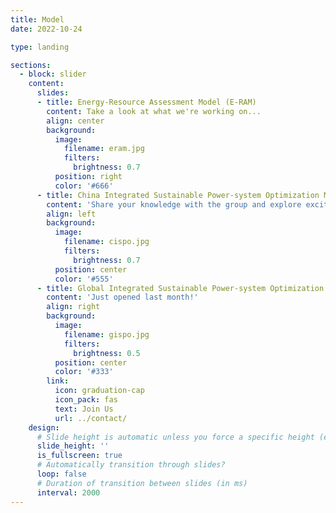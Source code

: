 ```yaml
---
title: Model
date: 2022-10-24

type: landing

sections:
  - block: slider
    content:
      slides:
      - title: Energy-Resource Assessment Model (E-RAM)
        content: Take a look at what we're working on...
        align: center
        background:
          image:
            filename: eram.jpg
            filters:
              brightness: 0.7
          position: right
          color: '#666'
      - title: China Integrated Sustainable Power-system Optimization Model (CISPO)
        content: 'Share your knowledge with the group and explore exciting new topics together!'
        align: left
        background:
          image:
            filename: cispo.jpg
            filters:
              brightness: 0.7
          position: center
          color: '#555'
      - title: Global Integrated Sustainable Power-system Optimization Model (GISPO)
        content: 'Just opened last month!'
        align: right
        background:
          image:
            filename: gispo.jpg
            filters:
              brightness: 0.5
          position: center
          color: '#333'
        link:
          icon: graduation-cap
          icon_pack: fas
          text: Join Us
          url: ../contact/
    design:
      # Slide height is automatic unless you force a specific height (e.g. '400px')
      slide_height: ''
      is_fullscreen: true
      # Automatically transition through slides?
      loop: false
      # Duration of transition between slides (in ms)
      interval: 2000
---
```

